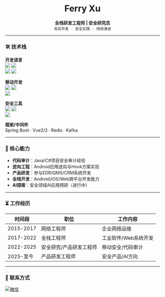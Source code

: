 <div align="center">

# Ferry Xu  
**全栈研发工程师 | 安全研究员**  
`务实开发 · 安全实践 · 持续演进`

</div>

---

### 🛠 技术栈

**开发语言**  
<img src="https://img.shields.io/badge/Java-ED8B00?logo=java&logoColor=white"> 
<img src="https://img.shields.io/badge/C%23-239120?logo=c-sharp">  
<img src="https://img.shields.io/badge/Python-3776AB?logo=python"> 
<img src="https://img.shields.io/badge/JavaScript-F7DF1E?logo=javascript">

**移动开发**  
<img src="https://img.shields.io/badge/Android-3DDC84?logo=android"> 
<img src="https://img.shields.io/badge/UniApp-FF6A00?logo=uniapp">  
<img src="https://img.shields.io/badge/iOS-Objective--C-0A84FF?logo=apple">

**安全工具**  
<img src="https://img.shields.io/badge/Frida-8A2BE2"> 
<img src="https://img.shields.io/badge/Xposed-0078D4">  
<img src="https://img.shields.io/badge/JADX-3DDC84">

**框架/中间件**  
Spring Boot · Vue2/3 · Redis · Kafka

---

### 📌 核心能力

- **代码审计**：Java/C#项目安全审计经验  
- **逆向工程**：Android应用逆向与Hook方案实现  
- **产品研发**：参与EDR/QMS/CRM系统开发  
- **全栈开发**：Android/iOS/Web跨平台开发能力  
- **AI探索**：安全领域AI应用预研（进行中）

---

### ⏳ 工作经历

| 时间段       | 职位              | 工作内容                      |
|--------------|-------------------|-----------------------------|
| 2015-2017    | 网络工程师                      | 企业网络运维                  |
| 2017-2022    | 全栈工程师                      | 工业软件/Web系统开发          |
| 2022-2025    | 安全研究/产品研发工程师        | 移动安全/代码审计             |
| 2025-至今    |    产品研发工程师       | 安全产品/AI方向               |

---

### 📮 联系方式

[![微信](https://img.shields.io/badge/-FerryXu-07C160?style=flat&logo=wechat)](wechat-qr.png)
